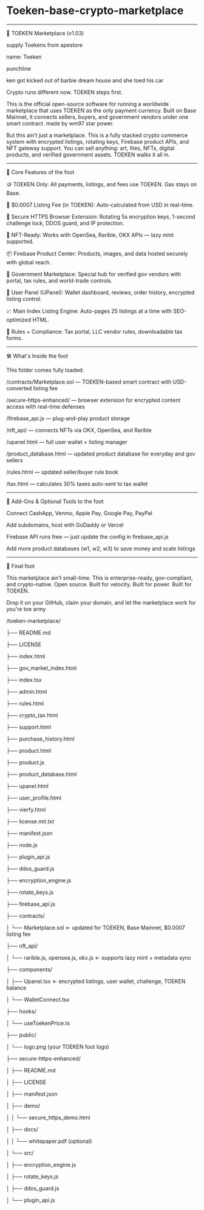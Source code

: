 # Toeken-base-crypto-marketplace
-----------------------------------------

🦶 TOEKEN Marketplace (v1.03)

supply Toekens from apestore 

name: Toeken 

punchline

ken got kicked out of barbie dream house and she toed his car 

Crypto runs different now. TOEKEN steps first.

This is the official open-source software for running a worldwide marketplace that uses TOEKEN as the only payment currency. Built on Base Mainnet, it connects sellers, buyers, and government vendors under one smart contract. made by wm97 star power.

But this ain’t just a marketplace. This is a fully stacked crypto commerce system with encrypted listings, rotating keys, Firebase product APIs, and NFT gateway support. You can sell anything: art, files, NFTs, digital products, and verified government assets. TOEKEN walks it all in.


---

🧠 Core Features of the foot 

🪙 TOEKEN Only: All payments, listings, and fees use TOEKEN. Gas stays on Base.

💸 $0.0007 Listing Fee (in TOEKEN): Auto-calculated from USD in real-time.

🔐 Secure HTTPS Browser Extension: Rotating 5s encryption keys, 1-second challenge lock, DDOS guard, and IP protection.

🎨 NFT-Ready: Works with OpenSea, Rarible, OKX APIs — lazy mint supported.

📦 Firebase Product Center: Products, images, and data hosted securely with global reach.

🛃 Government Marketplace: Special hub for verified gov vendors with portal, tax rules, and world-trade controls.

👥 User Panel (UPanel): Wallet dashboard, reviews, order history, encrypted listing control.

📈 Main Index Listing Engine: Auto-pages 25 listings at a time with SEO-optimized HTML.

📜 Rules + Compliance: Tax portal, LLC vendor rules, downloadable tax forms.



---

🛠 What's Inside the foot

This folder comes fully loaded:

/contracts/Marketplace.sol — TOEKEN-based smart contract with USD-converted listing fee

/secure-https-enhanced/ — browser extension for encrypted content access with real-time defenses

/firebase_api.js — plug-and-play product storage

/nft_api/ — connects NFTs via OKX, OpenSea, and Rarible

/upanel.html — full user wallet + listing manager

/product_database.html — updated product database for everyday and gov sellers

/rules.html — updated seller/buyer rule book

/tax.html — calculates 30% taxes auto-sent to tax wallet



---

🧩 Add-Ons & Optional Tools to the foot

Connect CashApp, Venmo, Apple Pay, Google Pay, PayPal

Add subdomains, host with GoDaddy or Vercel

Firebase API runs free — just update the config in firebase_api.js

Add more product databases (w1, w2, w3) to save money and scale listings



---

🦶 Final foot

This marketplace ain’t small-time. This is enterprise-ready, gov-compliant, and crypto-native. Open source. Built for velocity. Built for power. Built for TOEKEN.

Drop it on your GitHub, claim your domain, and let the marketplace work for you're toe army 


/toeken-marketplace/

├── README.md

├── LICENSE

├── index.html

├── gov_market_index.html

├── index.tsx

├── admin.html

├── rules.html

├── crypto_tax.html

├── support.html

├── purchase_history.html

├── product.html

├── product.js

├── product_database.html

├── upanel.html

├── user_profile.html

├── vierfy.html

├── license.mit.txt

├── manifest.json

├── node.js

├── plugin_api.js

├── ddos_guard.js

├── encryption_engine.js

├── rotate_keys.js

├── firebase_api.js

├── contracts/

│   └── Marketplace.sol ← updated for TOEKEN, Base Mainnet, $0.0007 listing fee

├── nft_api/

│   └── rarible.js, opensea.js, okx.js ← supports lazy mint + metadata sync

├── components/

│   ├── Upanel.tsx ← encrypted listings, user wallet, challenge, TOEKEN balance

│   └── WalletConnect.tsx

├── hooks/

│   └── useToekenPrice.ts

├── public/

│   └── logo.png (your TOEKEN foot logo)

├── secure-https-enhanced/

│   ├── README.md

│   ├── LICENSE

│   ├── manifest.json

│   ├── demo/

│   │   └── secure_https_demo.html

│   ├── docs/

│   │   └── whitepaper.pdf (optional)

│   └── src/

│       ├── encryption_engine.js

│       ├── rotate_keys.js

│       ├── ddos_guard.js

│       └── plugin_api.js
